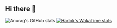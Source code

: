 ## Hi there 👋

<!--
**guimc233/guimc233** is a ✨ _special_ ✨ repository because its `README.md` (this file) appears on your GitHub profile.

Here are some ideas to get you started:

- 🔭 I’m currently working on ...
- 🌱 I’m currently learning ...
- 👯 I’m looking to collaborate on ...
- 🤔 I’m looking for help with ...
- 💬 Ask me about ...
- 📫 How to reach me: ...
- 😄 Pronouns: ...
- ⚡ Fun fact: ...
-->
![Anurag's GitHub stats](https://github-readme-stats.vercel.app/api?username=guimc233&theme=tokyonight&show=reviews,discussions_started,discussions_answered,prs_merged,prs_merged_percentage)
[![Harlok's WakaTime stats](https://github-readme-stats.vercel.app/api/wakatime?username=guimc233)](https://github.com/anuraghazra/github-readme-stats)
